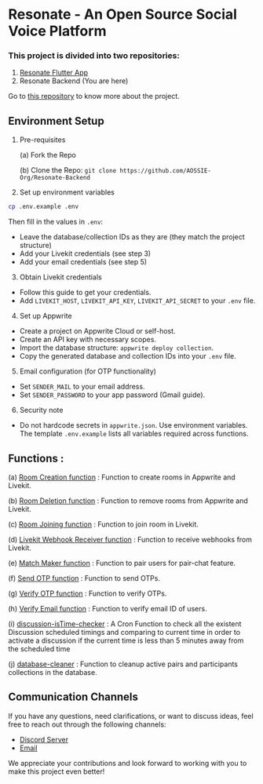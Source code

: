 # Resonate - An Open Source Social Voice Platform

### This project is divided into two repositories:

1. [Resonate Flutter App](https://github.com/AOSSIE-Org/Resonate)
2. Resonate Backend (You are here)

Go to [this repository](https://github.com/AOSSIE-Org/Resonate) to know more about the project.

## Environment Setup

1. Pre-requisites

    (a) Fork the Repo

    (b) Clone the Repo: `git clone https://github.com/AOSSIE-Org/Resonate-Backend`

2. Set up environment variables

```bash
cp .env.example .env
```

Then fill in the values in `.env`:
   - Leave the database/collection IDs as they are (they match the project structure)
   - Add your Livekit credentials (see step 3)
   - Add your email credentials (see step 5)

3. Obtain Livekit credentials

- Follow this guide to get your credentials.
- Add `LIVEKIT_HOST`, `LIVEKIT_API_KEY`, `LIVEKIT_API_SECRET` to your `.env` file.

4. Set up Appwrite

- Create a project on Appwrite Cloud or self-host.
- Create an API key with necessary scopes.
- Import the database structure: `appwrite deploy collection`.
- Copy the generated database and collection IDs into your `.env` file.

5. Email configuration (for OTP functionality)

- Set `SENDER_MAIL` to your email address.
- Set `SENDER_PASSWORD` to your app password (Gmail guide).

6. Security note

- Do not hardcode secrets in `appwrite.json`. Use environment variables. The template `.env.example` lists all variables required across functions.

## Functions :

(a) [Room Creation function](functions/create-room) : Function to create rooms in Appwrite and Livekit.

(b) [Room Deletion function](functions/delete-room) : Function to remove rooms from Appwrite and Livekit.

(c) [Room Joining function](functions/join-room) : Function to join room in Livekit.

(d) [Livekit Webhook Receiver function](functions/livekit-webhook) : Function to receive webhooks from Livekit.

(e) [Match Maker function](functions/match-maker) : Function to pair users for pair-chat feature.

(f) [Send OTP function](functions/send-otp) : Function to send OTPs.

(g) [Verify OTP function](functions/verify-otp) : Function to verify OTPs.

(h) [Verify Email function](functions/verify-email) : Function to verify email ID of users.

(i) [discussion-isTime-checker](functions/discussion-isTime-checker/) : A Cron Function to check all the existent Discussion scheduled timings and comparing to current time in order to activate a discussion if the current time is less than 5 minutes away from the scheduled time

(j) [database-cleaner](functions/database-cleaner/) : Function to cleanup active pairs and participants collections in the database.

## Communication Channels

If you have any questions, need clarifications, or want to discuss ideas, feel free to reach out through the following channels:

-   [Discord Server](https://discord.com/invite/6mFZ2S846n)
-   [Email](mailto:aossie.oss@gmail.com)

We appreciate your contributions and look forward to working with you to make this project even better!
